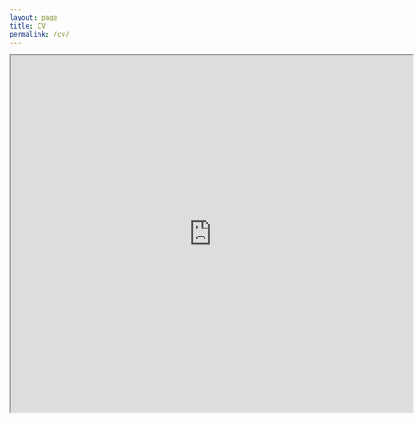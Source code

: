 ```yaml
---
layout: page
title: CV
permalink: /cv/
---
```


<iframe src="https://drive.google.com/file/d/1muqMR7sgUjyZZUPbaejWVnLhj8nXzbPw/preview" width="720" height="640" seamless></iframe>
